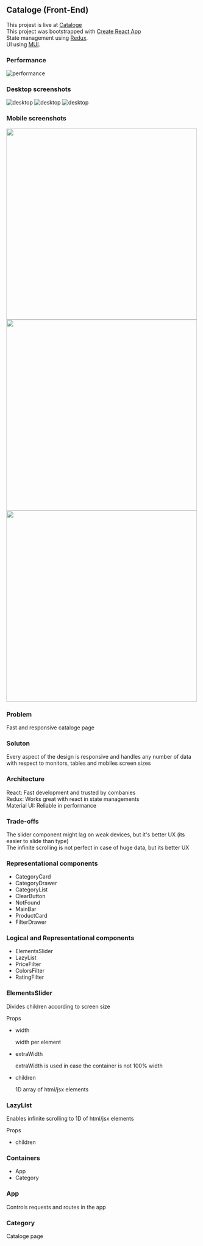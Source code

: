 <h2>Cataloge (Front-End)</h2>

This projest is live at [Cataloge](https://engmohamedsarhan.github.io/cataloge/#/) <br />
This project was bootstrapped with [Create React App](https://github.com/facebook/create-react-app) <br />
State management using [Redux](https://github.com/reduxjs/redux). <br />
UI using [MUI](https://github.com/mui-org/material-ui). <br />

<h3>Performance</h3>

![performance](/screenshots/performance.PNG)

<h3>Desktop screenshots</h3>

![desktop](/screenshots/desktop.PNG)
![desktop](/screenshots/desktop2.PNG)
![desktop](/screenshots/desktop3.PNG)

<h3>Mobile screenshots</h3>

<div style="display: flex; flex-wrap: wrap;"> 
  <img src='/screenshots/mobile.jpg' height='500' />
  <img src='/screenshots/mobile2.jpg' height='500' />
  <img src='/screenshots/mobile3.jpg' height='500' />
</div>

<h3>Problem</h3>

<p>
    Fast and responsive cataloge page
</p>

<h3>Soluton</h3>

<p>
    Every aspect of the design is responsive and handles any number of data with respect to monitors, tables and mobiles screen sizes
</p>

<h3>Architecture</h3>

<p >
    React: Fast development and trusted by combanies<br />
    Redux: Works great with react in state managements<br />
    Material UI: Reliable in performance<br />
</p>

<h3>Trade-offs</h3>

<p >
    The slider component might lag on weak devices, but it's better UX (its easier to slide than type) <br />
    The infinite scrolling is not perfect in case of huge data, but its better UX<br />
</p>

<h3>Representational components</h3>

<ul>
  <li>CategoryCard</li>
  <li>CategoryDrawer</li>
  <li>CategoryList</li>
  <li>ClearButton</li>
  <li>NotFound</li>
  <li>MainBar</li>
  <li>ProductCard</li>
  <li>FilterDrawer</li>
</ul>

<h3>Logical and Representational components</h3>

<ul>
  <li>ElementsSlider</li>
  <li>LazyList</li>
  <li>PriceFilter</li>
  <li>ColorsFilter</li>
  <li>RatingFilter</li>
</ul>

<h3>ElementsSlider</h3>

<div >
    <p>Divides children according to screen size</p>
    <label>Props</label>
    <ul>
    <li>
        <label>width</label>
        <p>width per element</p>
    </li>
    <li>
        <label>extraWidth</label>
        <p>extraWidth is used in case the container is not 100% width</p>
    </li>
    <li>  
        <label>children</label>
        <p>1D array of html/jsx elements</p>
    </li>
    </ul>
</div>

<h3>LazyList</h3>

<div >
    <p>Enables infinite scrolling to 1D of html/jsx elements</p>
    <label>Props</label>
    <ul>
    <li>
        <label>children</label>
    </li>
    </ul>
</div>

<h3>Containers</h3>

<ul>
  <li>App</li>
  <li>Category</li>
</ul>

<h3>App</h3>

<p>Controls requests and routes in the app</p>

<h3>Category</h3>

<p>Cataloge page</p>
